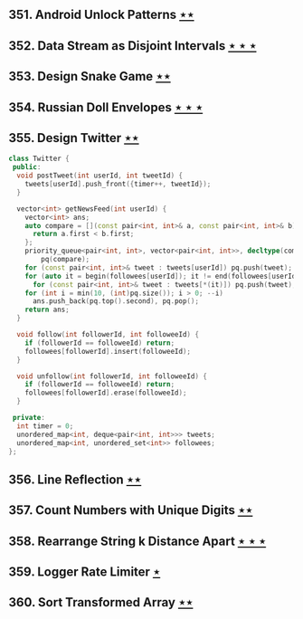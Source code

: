 ## 351. Android Unlock Patterns [$\star\star$](https://leetcode.com/problems/android-unlock-patterns)

## 352. Data Stream as Disjoint Intervals [$\star\star\star$](https://leetcode.com/problems/data-stream-as-disjoint-intervals)

## 353. Design Snake Game [$\star\star$](https://leetcode.com/problems/design-snake-game)

## 354. Russian Doll Envelopes [$\star\star\star$](https://leetcode.com/problems/russian-doll-envelopes)

## 355. Design Twitter [$\star\star$](https://leetcode.com/problems/design-twitter)

```cpp
class Twitter {
 public:
  void postTweet(int userId, int tweetId) {
    tweets[userId].push_front({timer++, tweetId});
  }

  vector<int> getNewsFeed(int userId) {
    vector<int> ans;
    auto compare = [](const pair<int, int>& a, const pair<int, int>& b) {
      return a.first < b.first;
    };
    priority_queue<pair<int, int>, vector<pair<int, int>>, decltype(compare)>
        pq(compare);
    for (const pair<int, int>& tweet : tweets[userId]) pq.push(tweet);
    for (auto it = begin(followees[userId]); it != end(followees[userId]); ++it)
      for (const pair<int, int>& tweet : tweets[*(it)]) pq.push(tweet);
    for (int i = min(10, (int)pq.size()); i > 0; --i)
      ans.push_back(pq.top().second), pq.pop();
    return ans;
  }

  void follow(int followerId, int followeeId) {
    if (followerId == followeeId) return;
    followees[followerId].insert(followeeId);
  }

  void unfollow(int followerId, int followeeId) {
    if (followerId == followeeId) return;
    followees[followerId].erase(followeeId);
  }

 private:
  int timer = 0;
  unordered_map<int, deque<pair<int, int>>> tweets;
  unordered_map<int, unordered_set<int>> followees;
};
```

## 356. Line Reflection [$\star\star$](https://leetcode.com/problems/line-reflection)

## 357. Count Numbers with Unique Digits [$\star\star$](https://leetcode.com/problems/count-numbers-with-unique-digits)

## 358. Rearrange String k Distance Apart [$\star\star\star$](https://leetcode.com/problems/rearrange-string-k-distance-apart)

## 359. Logger Rate Limiter [$\star$](https://leetcode.com/problems/logger-rate-limiter)

## 360. Sort Transformed Array [$\star\star$](https://leetcode.com/problems/sort-transformed-array)
